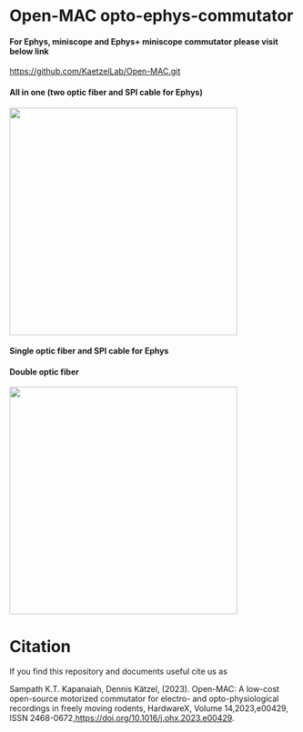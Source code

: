 # Open-MAC opto-ephys-commutator
#### For Ephys, miniscope and Ephys+ miniscope commutator please visit below link
https://github.com/KaetzelLab/Open-MAC.git
#### All in one (two optic fiber and SPI cable for Ephys)
<p align="Left">    
    <img src="https://github.com/KaetzelLab/Operant-Box-Code/assets/71041273/b2cbc67e-ee9e-4304-86e8-e08148635a80", width="400"/>
</p>

#### Single optic fiber and SPI cable for Ephys


#### Double optic fiber
<p align="Left">    
    <img src="https://github.com/KaetzelLab/Open-MAC-opto-ephys-commutator/assets/71041273/e08765ae-2a2b-41dd-8a0d-813f641dc5c3", width="400"/>
</p>

# Citation
If you find this repository and documents useful cite us as 


Sampath K.T. Kapanaiah, Dennis Kätzel, (2023). Open-MAC: A low-cost open-source motorized commutator for electro- and opto-physiological recordings in freely moving rodents, HardwareX, Volume 14,2023,e00429, ISSN 2468-0672,https://doi.org/10.1016/j.ohx.2023.e00429.
